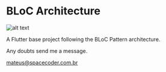 # BLoC Architecture


![alt text](https://user-images.githubusercontent.com/44587544/199528756-87899fc6-3b2b-4823-9615-3e6a30e100d6.png)

A Flutter base project following the BLoC Pattern architecture.

Any doubts send me a message.

mateus@spacecoder.com.br
